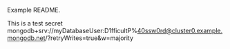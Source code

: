 Example README.

This is a test secret
mongodb+srv://myDatabaseUser:D1fficultP%40ssw0rd@cluster0.example.mongodb.net/?retryWrites=true&w=majority
